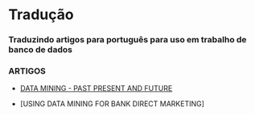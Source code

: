 # Tradução

### Traduzindo artigos para português para uso em trabalho de banco de dados

### ARTIGOS

* [DATA MINING - PAST PRESENT AND FUTURE]

* [USING DATA MINING FOR BANK DIRECT MARKETING]

[//]:[plugins/googleanalytics/README.md][PlGa]


[Data mining - past present and future]: https://github.com/hemilioaraujo/traducaoTrabalho/blob/master/Data%20mining%20-%20past%20present%20and%20future.md

